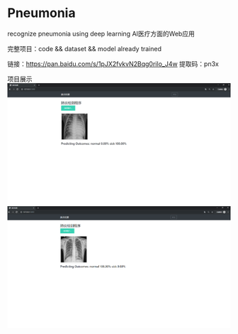 # Pneumonia

recognize pneumonia using deep learning
AI医疗方面的Web应用



完整项目：code && dataset && model already trained

链接：https://pan.baidu.com/s/1pJX2fvkvN2Bqg0rilo_J4w 
提取码：pn3x 



项目展示
![1557823096424](./doc/image_01.png)
![1557823096424](./doc/image_02.png)